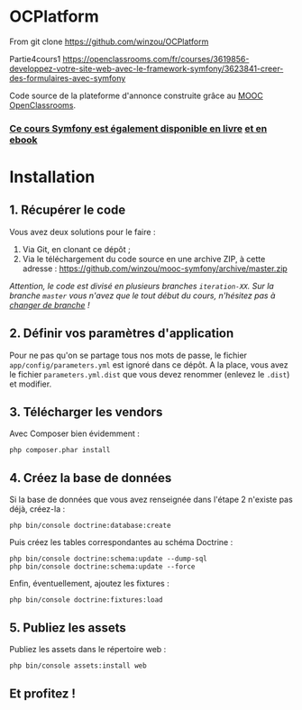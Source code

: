 # OCPlatform
From git clone https://github.com/winzou/OCPlatform

Partie4cours1 https://openclassrooms.com/fr/courses/3619856-developpez-votre-site-web-avec-le-framework-symfony/3623841-creer-des-formulaires-avec-symfony


Code source de la plateforme d'annonce construite grâce au [MOOC OpenClassrooms](https://openclassrooms.com/courses/developpez-votre-site-web-avec-le-framework-symfony2).
### [Ce cours Symfony est également disponible en livre](http://www.eyrolles.com/Informatique/Livre/developpez-votre-site-web-avec-le-framework-symfony2-9791090085428) [et en ebook](https://openclassrooms.com/ebooks/developpez-votre-site-web-avec-le-framework-symfony2)

# Installation
## 1. Récupérer le code
Vous avez deux solutions pour le faire :

1. Via Git, en clonant ce dépôt ;
2. Via le téléchargement du code source en une archive ZIP, à cette adresse : https://github.com/winzou/mooc-symfony/archive/master.zip

*Attention, le code est divisé en plusieurs branches `iteration-XX`. Sur la branche `master` vous n'avez que le tout début du cours, n'hésitez pas à [changer de branche](https://github.com/winzou/mooc-symfony/branches) !*

## 2. Définir vos paramètres d'application
Pour ne pas qu'on se partage tous nos mots de passe, le fichier `app/config/parameters.yml` est ignoré dans ce dépôt. A la place, vous avez le fichier `parameters.yml.dist` que vous devez renommer (enlevez le `.dist`) et modifier.

## 3. Télécharger les vendors
Avec Composer bien évidemment :

    php composer.phar install

## 4. Créez la base de données
Si la base de données que vous avez renseignée dans l'étape 2 n'existe pas déjà, créez-la :

    php bin/console doctrine:database:create

Puis créez les tables correspondantes au schéma Doctrine :

    php bin/console doctrine:schema:update --dump-sql
    php bin/console doctrine:schema:update --force

Enfin, éventuellement, ajoutez les fixtures :

    php bin/console doctrine:fixtures:load

## 5. Publiez les assets
Publiez les assets dans le répertoire web :

    php bin/console assets:install web

## Et profitez !
